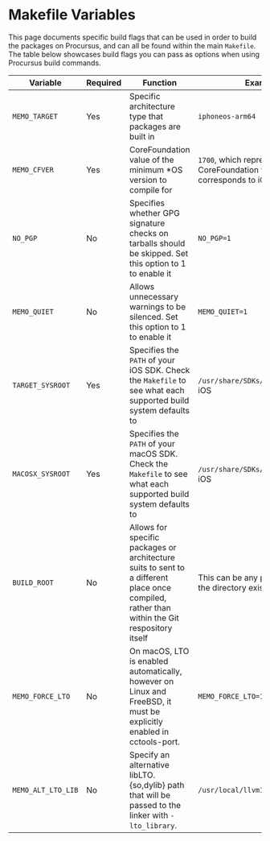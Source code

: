 # Makefile Variables
This page documents specific build flags that can be used in order to build the packages on Procursus, and can all be found within the main ``Makefile``. The table below showcases build flags you can pass as options when using Procursus build commands. 

| Variable | Required | Function | Example |
|----------|----------|----------|---------|
| ``MEMO_TARGET`` | Yes | Specific architecture type that packages are built in | ``iphoneos-arm64`` | 
| ``MEMO_CFVER`` | Yes | CoreFoundation value of the minimum *OS version to compile for | ``1700``, which represents the CoreFoundation version that corresponds to iOS 14 |
| ``NO_PGP`` | No | Specifies whether GPG signature checks on tarballs should be skipped. Set this option to 1 to enable it | ``NO_PGP=1`` |
| ``MEMO_QUIET`` | No | Allows unnecessary warnings to be silenced. Set this option to 1 to enable it | ``MEMO_QUIET=1`` |
| ``TARGET_SYSROOT`` | Yes | Specifies the ``PATH`` of your iOS SDK. Check the ``Makefile`` to see what each supported build system defaults to | ``/usr/share/SDKs/iPhoneOS.sdk`` on iOS |
| ``MACOSX_SYSROOT`` | Yes | Specifies the ``PATH`` of your macOS SDK. Check the ``Makefile`` to see what each supported build system defaults to | ``/usr/share/SDKs/MacOSX.sdk`` on iOS |
| ``BUILD_ROOT`` | No | Allows for specific packages or architecture suits to sent to a different place once compiled, rather than within the Git respository itself | This can be any path, as long as the directory exists |
| ``MEMO_FORCE_LTO`` | No | On macOS, LTO is enabled automatically, however on Linux and FreeBSD, it must be explicitly enabled in cctools-port. | ``MEMO_FORCE_LTO=1`` |
| ``MEMO_ALT_LTO_LIB`` | No | Specify an alternative libLTO.{so,dylib} path that will be passed to the linker with ``-lto_library``. | ``/usr/local/llvm11/lib/libLTO.so`` |

